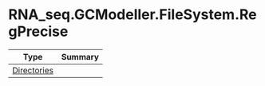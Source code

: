 ﻿
# RNA_seq.GCModeller.FileSystem.RegPrecise

|Type|Summary|
|----|-------|
|[Directories](./Directories.md)||


